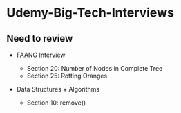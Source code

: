 # Udemy-Big-Tech-Interviews

## Need to review

- FAANG Interview

  - Section 20: Number of Nodes in Complete Tree
  - Section 25: Rotting Oranges

- Data Structures + Algorithms
  - Section 10: remove()
